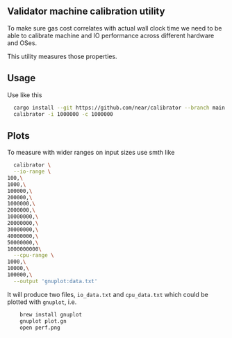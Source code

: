 
## Validator machine calibration utility

To make sure gas cost correlates with actual wall clock time we need to be able to calibrate machine and IO performance
across different hardware and OSes.

This utility measures those properties.

## Usage

Use like this

```bash
  cargo install --git https://github.com/near/calibrator --branch main
  calibrator -i 1000000 -c 1000000
```

## Plots

To measure with wider ranges on input sizes use smth like
```bash
  calibrator \
  --io-range \
100,\
1000,\
100000,\
200000,\
1000000,\
2000000,\
10000000,\
20000000,\
30000000,\
40000000,\
50000000,\
1000000000\
  --cpu-range \
1000,\
10000,\
100000,\
  --output 'gnuplot:data.txt'
```

It will produce two files, `io_data.txt` and `cpu_data.txt` which could be plotted with `gnuplot`, i.e.

```bash
    brew install gnuplot
    gnuplot plot.gn
    open perf.png
```